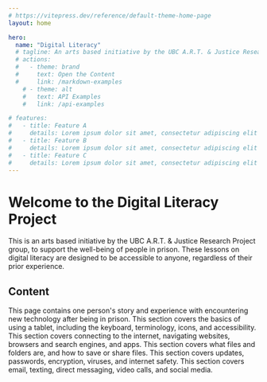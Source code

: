 ```yaml
---
# https://vitepress.dev/reference/default-theme-home-page
layout: home

hero:
  name: "Digital Literacy"
  # tagline: An arts based initiative by the UBC A.R.T. & Justice Research Project group.
  # actions:
  #   - theme: brand
  #     text: Open the Content
  #     link: /markdown-examples
    # - theme: alt
    #   text: API Examples
    #   link: /api-examples

# features:
#   - title: Feature A
#     details: Lorem ipsum dolor sit amet, consectetur adipiscing elit
#   - title: Feature B
#     details: Lorem ipsum dolor sit amet, consectetur adipiscing elit
#   - title: Feature C
#     details: Lorem ipsum dolor sit amet, consectetur adipiscing elit
---
```


# Welcome to the Digital Literacy Project
This is an arts based initiative by the UBC A.R.T. & Justice Research Project group, to support the well-being of people in prison. These lessons on digital literacy are designed to be accessible to anyone, regardless of their prior experience.

## Content

<VitepressCardContainer :cols="2">
  <VitepressCard
    icon="icon-park-twotone:new-computer"
    iconColor="var(--vp-c-brand-2)"
    title="Introduction"
    link="./tech-terror-experience"
    linkText="Go to section"
  >
    This page contains one person's story and experience with encountering new technology after being in prison.
  </VitepressCard>
  <VitepressCard
    icon="ant-design:tablet-twotone"
    iconColor="var(--vp-c-brand-2)"
    title="Navigating Your Tablet"
    link="./1-tablet-navigation/index"
    linkText="Go to section"
  >
    This section covers the basics of using a tablet, including the keyboard, terminology, icons, and accessibility.
  </VitepressCard>
  <VitepressCard
    icon="uim:apps"
    iconColor="var(--vp-c-brand-2)"
    title="Apps and the Internet"
    link="./2-apps-and-internet/index"
    linkText="Go to section"
  >
    This section covers connecting to the internet, navigating websites, browsers and search engines, and apps.
  </VitepressCard>
  <VitepressCard
    icon="ph:files-duotone"
    iconColor="var(--vp-c-brand-2)"
    title="Files"
    link="./3-file-system/index"
    linkText="Go to section"
  >
    This section covers what files and folders are, and how to save or share files.
  </VitepressCard>
  <VitepressCard
    icon="ic:twotone-security"
    iconColor="var(--vp-c-brand-2)"
    title="Staying Safe"
    link="./4-staying-safe/index"
    linkText="Go to section"
  >
    This section covers updates, passwords, encryption, viruses, and internet safety.
  </VitepressCard>
  <VitepressCard
    icon="ph:chats-duotone"
    iconColor="var(--vp-c-brand-2)"
    title="Communication"
    link="./5-communication/index"
    linkText="Go to section"
  >
    This section covers email, texting, direct messaging, video calls, and social media.
  </VitepressCard>
</VitepressCardContainer>

<!-- Find and replace

body="(.*)"\n(.*)\n(.*)\n(.*)

$2\n$3\n>\n$1\n</VitepressCard>
-->
